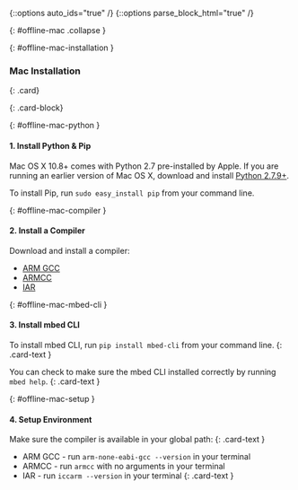 {::options auto_ids="true" /}
{::options parse_block_html="true" /}

{: #offline-mac .collapse }
<div>

{: #offline-mac-installation }
### Mac Installation

{: .card}
<div>

{: .card-block}
<div>

{: #offline-mac-python }
#### 1. Install Python & Pip

Mac OS X 10.8+ comes with Python 2.7 pre-installed by Apple. If you are running an earlier version of Mac OS X, download and install [Python 2.7.9+](https://www.python.org/downloads/mac-osx/).

To install Pip, run `sudo easy_install pip` from your command line.


{: #offline-mac-compiler }
#### 2. Install a Compiler

Download and install a compiler:

* [ARM GCC ](https://developer.arm.com/open-source/gnu-toolchain/gnu-rm/downloads)  
* [ARMCC ](https://developer.arm.com/products/software-development-tools/compilers/arm-compiler/downloads/version-5)  
* [IAR](https://www.iar.com/iar-embedded-workbench/tools-for-arm/)  

{: #offline-mac-mbed-cli }
#### 3. Install mbed CLI

  To install mbed CLI, run `pip install mbed-cli` from your command line.
  {: .card-text }

  You can check to make sure the mbed CLI installed correctly by running `mbed help`.
  {: .card-text }

{: #offline-mac-setup }
#### 4. Setup Environment

Make sure the compiler is available in your global path:
{: .card-text }

  * ARM GCC - run `arm-none-eabi-gcc --version` in your terminal
  * ARMCC - run `armcc` with no arguments in your terminal
  * IAR - run `iccarm --version` in your terminal
{: .card-text }

</div>
</div>
</div>
<p></p>